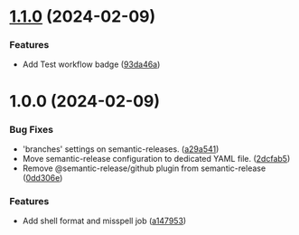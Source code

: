 # [1.1.0](https://github.com/diablo02000/shell-repository-template/compare/1.0.0...1.1.0) (2024-02-09)


### Features

* Add Test workflow badge ([93da46a](https://github.com/diablo02000/shell-repository-template/commit/93da46ae83b121ef083e692706dc41b6e4150a6c))

# 1.0.0 (2024-02-09)


### Bug Fixes

* 'branches' settings on semantic-releases. ([a29a541](https://github.com/diablo02000/shell-repository-template/commit/a29a541b131c3789f4c791da068710586e4c2040))
* Move semantic-release configuration to dedicated YAML file. ([2dcfab5](https://github.com/diablo02000/shell-repository-template/commit/2dcfab50f3d9d85ebd97e9dfe5542ff6b62b91aa))
* Remove @semantic-release/github plugin from semantic-release ([0dd306e](https://github.com/diablo02000/shell-repository-template/commit/0dd306e20691c4e592d50ef1ff96fa6e9dcad0b7))


### Features

* Add shell format and misspell job ([a147953](https://github.com/diablo02000/shell-repository-template/commit/a147953dd9d9463299fb7674e328f73cac180ccf))
